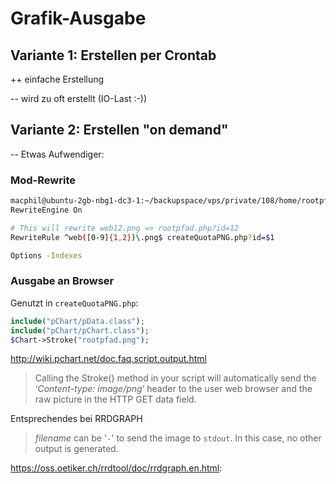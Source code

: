 # Grafik-Ausgabe

## Variante 1: Erstellen per Crontab

++ einfache Erstellung

-- wird zu oft erstellt (IO-Last :-))

## Variante 2: Erstellen "on demand"

-- Etwas Aufwendiger:



### Mod-Rewrite

```bash
macphil@ubuntu-2gb-nbg1-dc3-1:~/backupspace/vps/private/108/home/rootpfad/_unused/quota$ more .htaccess
RewriteEngine On

# This will rewrite web12.png => rootpfad.php?id=12
RewriteRule ^web([0-9]{1,2})\.png$ createQuotaPNG.php?id=$1

Options -Indexes
```



### Ausgabe an Browser

Genutzt in `createQuotaPNG.php`:

```php
include("pChart/pData.class");
include("pChart/pChart.class");
$Chart->Stroke("rootpfad.png");
```

http://wiki.pchart.net/doc.faq.script.output.html

> Calling the Stroke() method in your script will automatically send the ‘*Content-type: image/png*‘ header to the user web browser and the raw picture in the HTTP GET data field. 

Entsprechendes bei RRDGRAPH

> *filename* can be '`-`' to send the image to `stdout`. In this case, no other output is generated.

https://oss.oetiker.ch/rrdtool/doc/rrdgraph.en.html:
